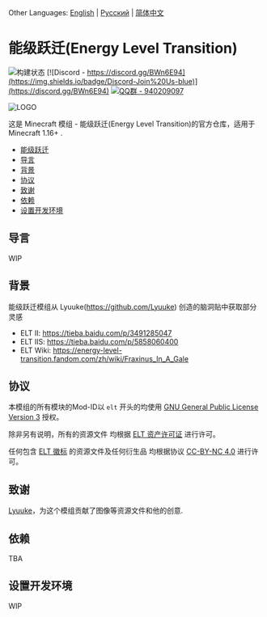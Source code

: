 Other Languages: [English](README.md) | [Русский](README.RU.md)  | [简体中文](README.CN.md)

# 能级跃迁(Energy Level Transition)

![构建状态](https://github.com/MoegTech/EnergyLevelTransition/workflows/Build/badge.svg) 
[![Discord - https://discord.gg/BWn6E94](https://img.shields.io/badge/Discord-Join%20Us-blue)](https://discord.gg/BWn6E94)
[![QQ群 - 940209097](https://img.shields.io/badge/QQ%E7%BE%A4-940209097-blue)](https://jq.qq.com/?_wv=1027&k=keVW7jBX)

![LOGO](https://raw.githubusercontent.com/MoegTech/EnergyLevelTransition/1.16/src/main/resources/logos/logo-300-300.png)

这是 Minecraft 模组 - 能级跃迁(Energy Level Transition)的官方仓库，适用于 Minecraft 1.16+ .

- [能级跃迁](#energy-level-transition)
- [导言](#导言)
- [背景](#背景)
- [协议](#协议)
- [致谢](#致谢)
- [依赖](#依赖)
- [设置开发环境](#设置开发环境)

## 导言

WIP

## 背景

能级跃迁模组从 Lyuuke(https://github.com/Lyuuke) 创造的脑洞贴中获取部分灵感
- ELT II: https://tieba.baidu.com/p/3491285047
- ELT IIS: https://tieba.baidu.com/p/5858060400
- ELT Wiki: https://energy-level-transition.fandom.com/zh/wiki/Fraxinus_In_A_Gale

## 协议

本模组的所有模块的Mod-ID以 `elt` 开头的均使用 [GNU General Public License Version 3](LICENSE) 授权。

除非另有说明，所有的资源文件
均根据 [ELT 资产许可证](src/main/resources/LICENSE.assets) 进行许可。

任何包含 [ELT 徽标](src/main/resources/assets.energyleveltransition/icon.png) 的资源文件及任何衍生品
均根据协议 [CC-BY-NC 4.0](src/main/resources/LICENSE.logos) 进行许可。

## 致谢

[Lyuuke](https://github.com/Lyuuke)，为这个模组贡献了图像等资源文件和他的创意.

## 依赖

TBA

## 设置开发环境

WIP